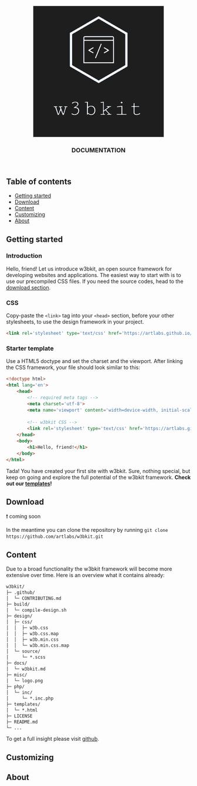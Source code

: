 
<div align='center'>
  <a href='#'>
    <img src='../misc/logo.png' alt='logo'>
  </a>
</div>

<h3 align='center'>DOCUMENTATION</h3>

<br>

## Table of contents

- [Getting started](#getting-started)
- [Download](#download)
- [Content](#content)
- [Customizing](#customizing)
- [About](#about)

## Getting started

### Introduction

Hello, friend! Let us introduce w3bkit, an open source framework for developing websites and applications. The easiest way to start with is to use our precompiled CSS files. If you need the source codes, head to the [download section](#download).

### CSS

Copy-paste the `<link>` tag into your `<head>` section, before your other stylesheets, to use the design framework in your project.

```html
<link rel='stylesheet' type='text/css' href='https://artlabs.github.io/cdn/w3b.min.css'>
```

### Starter template

Use a HTML5 doctype and set the charset and the viewport. After linking the CSS framework, your file should look similar to this:

```html
<!doctype html>
<html lang='en'>
    <head>
        <!-- required meta tags -->
        <meta charset='utf-8'>
        <meta name='viewport' content='width=device-width, initial-scale=1'>

        <!-- w3bkit CSS -->
        <link rel='stylesheet' type='text/css' href='https://artlabs.github.io/cdn/w3b.min.css'>
    </head>
    <body>
        <h1>Hello, friend!</h1>
    </body>
</html>
```

Tada! You have created your first site with w3bkit. Sure, nothing special, but keep on going and explore the full potential of the w3bkit framework. **Check out our [templates](https://github.com/artlabs/w3bkit/tree/main/templates)!**

## Download

:exclamation: coming soon

In the meantime you can clone the repository by running `git clone https://github.com/artlabs/w3bkit.git`

## Content

Due to a broad functionality the w3bkit framework will become more extensive over time. Here is an overview what it contains already:

```text
w3bkit/
├─ .github/
│  └─ CONTRIBUTING.md
├─ build/
│  └─ compile-design.sh
├─ design/
│  ├─ css/
│  │  ├─ w3b.css
│  │  ├─ w3b.css.map
│  │  ├─ w3b.min.css
│  │  └─ w3b.min.css.map
│  └─ source/
│     └─ *.scss
├─ docs/
│  └─ w3bkit.md
├─ misc/
│  └─ logo.png
├─ php/
│  └─ inc/
│     └─ *.inc.php
├─ templates/
│  └─ *.html
├─ LICENSE
├─ README.md
└─ ...
```

To get a full insight please visit [github](https://github.com/artlabs/w3bkit).

## Customizing



## About

